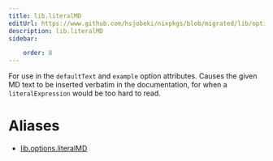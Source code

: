 ```yaml
---
title: lib.literalMD
editUrl: https://www.github.com/hsjobeki/nixpkgs/blob/migrated/lib/options.nix#L404C15
description: lib.literalMD
sidebar:

    order: 8
---
```


For use in the `defaultText` and `example` option attributes. Causes the
given MD text to be inserted verbatim in the documentation, for when
a `literalExpression` would be too hard to read.


# Aliases

- [lib.options.literalMD](/nix-doc-comments/reference/lib/options/lib-options-literalmd)


